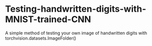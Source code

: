 # Testing-handwritten-digits-with-MNIST-trained-CNN
A simple method of testing your own image of handwritten digits with torchvision.datasets.ImageFolder()
